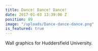 ```yaml
---
title: Dance! Dance! Dance!
date: 2017-01-03 13:39:00 Z
position: 89
image: "/uploads/Dance-dance-dance.png"
is_featured: true
---
```


Wall graphics for Huddersfield University.